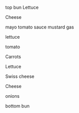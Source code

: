 top bun
Lettuce

Cheese

mayo
tomato sauce
mustard gas

lettuce

tomato

Carrots

Lettuce

Swiss cheese

Cheese

onions

bottom bun